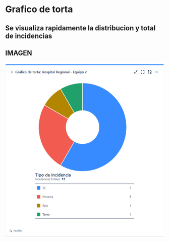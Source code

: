 # Grafico de torta
## Se visualiza rapidamente la distribucion y total de incidencias

## IMAGEN
![GraficoTorta](/Informes/images/GraficoTorta.png)